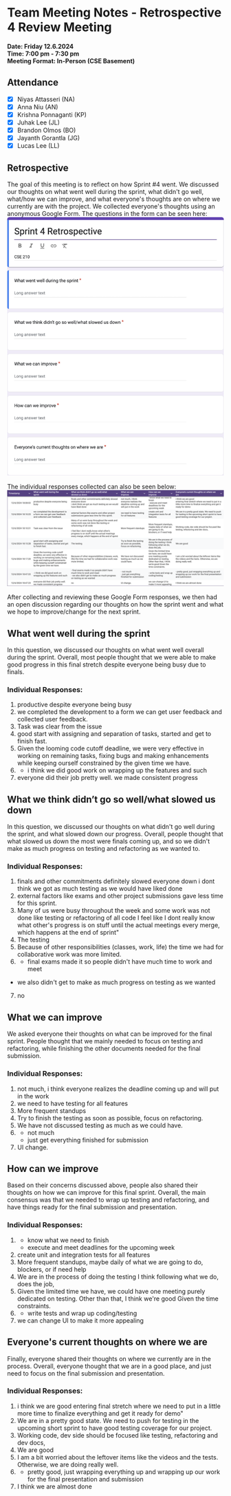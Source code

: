 # Team Meeting Notes - Retrospective 4 Review Meeting

**Date: Friday 12.6.2024**\
**Time: 7:00 pm - 7:30 pm**\
**Meeting Format: In-Person (CSE Basement)**

## Attendance

- [x] Niyas Attasseri (NA)
- [x] Anna Niu (AN)
- [x] Krishna Ponnaganti (KP)
- [x] Juhak Lee (JL)
- [x] Brandon Olmos (BO)
- [x] Jayanth Gorantla (JG)
- [x] Lucas Lee (LL)

## Retrospective

The goal of this meeting is to reflect on how Sprint #4 went. We discussed our thoughts on what went well during the sprint, what didn't go well, what/how we can improve, and what everyone's thoughts are on where we currently are with the project. We collected everyone's thoughts using an anonymous Google Form. The questions in the form can be seen here: ![retro questions](./meeting_images/Sprint_4_Retro_Form.png)

The individual responses collected can also be seen below: ![retro responses](./meeting_images/Sprint_4_Retro_Responses.png)

After collecting and reviewing these Google Form responses, we then had an open discussion regarding our thoughts on how the sprint went and what we hope to improve/change for the next sprint.

## What went well during the sprint

In this question, we discussed our thoughts on what went well overall during the sprint. Overall, most people thought that we were able to make good progress in this final stretch despite everyone being busy due to finals.

### Individual Responses:

1. productive despite everyone being busy
2. we completed the development to a form we can get user feedback and collected user feedback.
3. Task was clear from the issue 
4. good start with assigning and separation of tasks, started and get to finish fast.
5. Given the looming code cutoff deadline, we were very effective in working on remaining tasks, fixing bugs and making enhancements while keeping ourself constrained by the given time we have.
6. - i think we did good work on wrapping up the features and such
7. everyone did their job pretty well. we made consistent progress

## What we think didn’t go so well/what slowed us down

In this question, we discussed our thoughts on what didn't go well during the sprint, and what slowed down our progress. Overall, people thought that what slowed us down the most were finals coming up, and so we didn't make as much progress on testing and refactoring as we wanted to.

### Individual Responses:

1. finals and other commitments definitely slowed everyone down
   i dont think we got as much testing as we would have liked done
2. external factors like exams and other project submissions gave less time for this sprint.
3. Many of us were busy throughout the week and some work was not done like testing or refactoring of all code
   I feel like I dont really know what other's progress is on stuff until the actual meetings every merge, which happens at the end of sprint"
4. The testing
5. Because of other responsibilities (classes, work, life) the time we had for collaborative work was more limited.
6. - final exams made it so people didn't have much time to work and meet
- we also didn't get to make as much progress on testing as we wanted
7. no

## What we can improve

We asked everyone their thoughts on what can be improved for the final sprint. People thought that we mainly needed to focus on testing and refactoring, while finishing the other documents needed for the final submission.

### Individual Responses:

1. not much, i think everyone realizes the deadline coming up and will put in the work
2. we need to have testing for all features
3. More frequent standups
4. Try to finish the testing as soon as possible, focus on refactoring. 
5. We have not discussed testing as much as we could have.
6. - not much
   - just get everything finished for submission
7. UI change. 

## How can we improve

Based on their concerns discussed above, people also shared their thoughts on how we can improve for this final sprint. Overall, the main consensus was that we needed to wrap up testing and refactoring, and have things ready for the final submission and presentation.

### Individual Responses:

1. - know what we need to finish
   - execute and meet deadlines for the upcoming week
2. create unit and integration tests for all features
3. More frequent standups, maybe daily of what we are going to do, blockers, or if need help
4. We are in the process of doing the testing I think following what we do, does the job,
5. Given the limited time we have, we could have one meeting purely dedicated on testing. Other than that, I think we're good Given the time constraints.
6. - write tests and wrap up coding/testing
7. we can change UI to make it more appealing 

## Everyone's current thoughts on where we are

Finally, everyone shared their thoughts on where we currently are in the process. Overall, everyone thought that we are in a good place, and just need to focus on the final submission and presentation.

### Individual Responses:

1. i think we are good
   entering final stretch where we need to put in a little more time to finalize everything and get it ready for demo"
2. We are in a pretty good state. We need to push for testing in the upcoming short sprint to have good testing coverage for our project.
3. Working code, dev side should be focused like testing, refactoring and dev docs, 
4. We are good
5. I am a bit worried about the leftover items like the videos and the tests. Otherwise, we are doing really well.
6. - pretty good, just wrapping everything up and wrapping up our work for the final presentation and submission
7. I think we are almost done 
